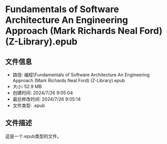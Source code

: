 ﻿# Fundamentals of Software Architecture An Engineering Approach (Mark Richards Neal Ford) (Z-Library).epub

## 文件信息
- 路径: 编程\Fundamentals of Software Architecture An Engineering Approach (Mark Richards Neal Ford) (Z-Library).epub
- 大小: 52.9 MB
- 创建时间: 2024/7/26 9:05:04
- 最后修改时间: 2024/7/26 9:05:14
- 文件类型: .epub

## 文件描述
这是一个.epub类型的文件。

